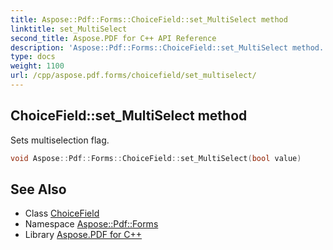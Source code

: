 ```yaml
---
title: Aspose::Pdf::Forms::ChoiceField::set_MultiSelect method
linktitle: set_MultiSelect
second_title: Aspose.PDF for C++ API Reference
description: 'Aspose::Pdf::Forms::ChoiceField::set_MultiSelect method. Sets multiselection flag in C++.'
type: docs
weight: 1100
url: /cpp/aspose.pdf.forms/choicefield/set_multiselect/
---
```

## ChoiceField::set_MultiSelect method


Sets multiselection flag.

```cpp
void Aspose::Pdf::Forms::ChoiceField::set_MultiSelect(bool value)
```

## See Also

* Class [ChoiceField](../)
* Namespace [Aspose::Pdf::Forms](../../)
* Library [Aspose.PDF for C++](../../../)
